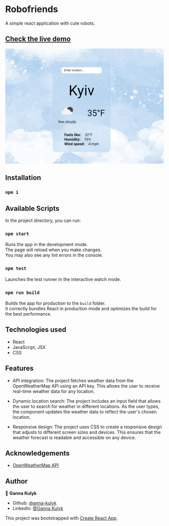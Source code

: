 # Robofriends

A simple react application with cute robots.

## [Check the live demo](https://open-weather-react.netlify.app/)

![Screenshot](https://raw.githubusercontent.com/anna-kulyk/open-weather-react/master/src/assets/images/openweather.jpg)

## Installation

### `npm i`

## Available Scripts

In the project directory, you can run:

### `npm start`

Runs the app in the development mode.\
The page will reload when you make changes.\
You may also see any lint errors in the console.

### `npm test`

Launches the test runner in the interactive watch mode.

### `npm run build`

Builds the app for production to the `build` folder.\
It correctly bundles React in production mode and optimizes the build for the best performance.

## Technologies used

- React
- JavaScript, JSX
- CSS

## Features

- API integration: The project fetches weather data from the OpenWeatherMap API using an API key. This allows the user to receive real-time weather data for any location.

- Dynamic location search: The project includes an input field that allows the user to search for weather in different locations. As the user types, the component updates the weather data to reflect the user's chosen location.

- Responsive design: The project uses CSS to create a responsive design that adjusts to different screen sizes and devices. This ensures that the weather forecast is readable and accessible on any device.

<!-- Temperature unit conversion: The project includes an option to toggle between Fahrenheit and Celsius for temperature units. This provides flexibility for users who prefer one unit over the other. -->
<!--
Component-based architecture: The project uses React's component-based architecture to organize the code into reusable, modular components. This makes it easy to add new features and maintain the codebase over time. -->

## Acknowledgements

- [OpenWeatherMap API](https://openweathermap.org/api)

## Author

👤 **Ganna Kulyk**

- Github: [@anna-kulyk](https://github.com/anna-kulyk)
- LinkedIn: [@Ganna Kulyk](https://linkedin.com/in/ganna-kulyk-b90273252)

This project was bootstrapped with [Create React App](https://github.com/facebook/create-react-app).
